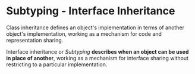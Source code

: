 # Subtyping - Interface Inheritance

Class inheritance defines an object's implementation in terms of another object's implementation, working as a mechanism for code and representation sharing.

Interface inheritance or _Subtyping_ __describes when an object can be used in place of another__, working as a mechanism for interface sharing without restricting to a particular implementation.
